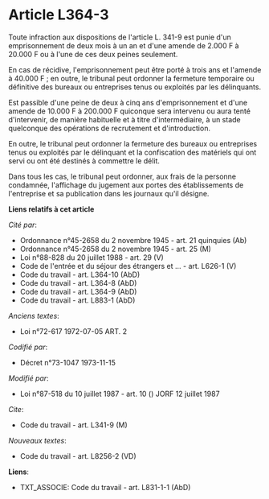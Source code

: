 # Article L364-3

Toute infraction aux dispositions de l'article L. 341-9 est punie d'un emprisonnement de deux mois à un an et d'une amende de
2.000 F à 20.000 F ou à l'une de ces deux peines seulement.

En cas de récidive, l'emprisonnement peut être porté à trois ans et l'amende à 40.000 F ; en outre, le tribunal peut ordonner
la fermeture temporaire ou définitive des bureaux ou entreprises tenus ou exploités par les délinquants.

Est passible d'une peine de deux à cinq ans d'emprisonnement et d'une amende de 10.000 F à 200.000 F quiconque sera intervenu
ou aura tenté d'intervenir, de manière habituelle et à titre d'intermédiaire, à un stade quelconque des opérations de
recrutement et d'introduction.

En outre, le tribunal peut ordonner la fermeture des bureaux ou entreprises tenus ou exploités par le délinquant et la
confiscation des matériels qui ont servi ou ont été destinés à commettre le délit.

Dans tous les cas, le tribunal peut ordonner, aux frais de la personne condamnée, l'affichage du jugement aux portes des
établissements de l'entreprise et sa publication dans les journaux qu'il désigne.

**Liens relatifs à cet article**

_Cité par_:

  - Ordonnance n°45-2658 du 2 novembre 1945 - art. 21 quinquies (Ab)
  - Ordonnance n°45-2658 du 2 novembre 1945 - art. 25 (M)
  - Loi n°88-828 du 20 juillet 1988 - art. 29 (V)
  - Code de l'entrée et du séjour des étrangers et ... - art. L626-1 (V)
  - Code du travail - art. L364-10 (AbD)
  - Code du travail - art. L364-8 (AbD)
  - Code du travail - art. L364-9 (AbD)
  - Code du travail - art. L883-1 (AbD)

_Anciens textes_:

  - Loi n°72-617 1972-07-05 ART. 2

_Codifié par_:

  - Décret n°73-1047 1973-11-15

_Modifié par_:

  - Loi n°87-518 du 10 juillet 1987 - art. 10 () JORF 12 juillet 1987

_Cite_:

  - Code du travail - art. L341-9 (M)

_Nouveaux textes_:

  - Code du travail - art. L8256-2 (VD)

**Liens**:

  - TXT_ASSOCIE: Code du travail - art. L831-1-1 (AbD)
